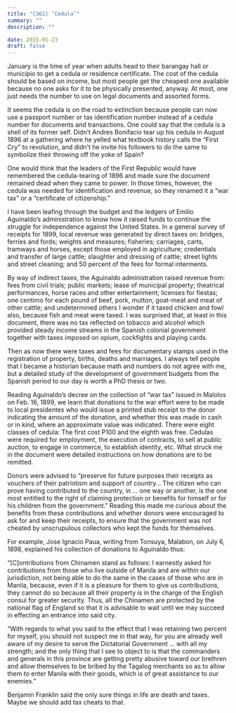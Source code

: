 ```yaml
---
title: "[362] ‘Cedula’"
summary: ""
description: ""

date: 2015-01-23
draft: false
---
```


January is the time of year when adults head to their barangay hall or municipio to get a cedula or residence certificate. The cost of the cedula should be based on income, but most people get the cheapest one available because no one asks for it to be physically presented, anyway. At most, one just needs the number to use on legal documents and assorted forms.

It seems the cedula is on the road to extinction because people can now use a passport number or tax identification number instead of a cedula number for documents and transactions. One could say that the cedula is a shell of its former self. Didn’t Andres Bonifacio tear up his cedula in August 1896 at a gathering where he yelled what textbook history calls the “First Cry” to revolution, and didn’t he invite his followers to do the same to symbolize their throwing off the yoke of Spain?

One would think that the leaders of the First Republic would have remembered the cedula-tearing of 1896 and made sure the document remained dead when they came to power. In those times, however, the cedula was needed for identification and revenue, so they renamed it a “war tax” or a “certificate of citizenship.”

I have been leafing through the budget and the ledgers of Emilio Aguinaldo’s administration to know how it raised funds to continue the struggle for independence against the United States. In a general survey of receipts for 1899, local revenue was generated by direct taxes on: bridges, ferries and fords; weights and measures; fisheries; carriages, carts, tramways and horses, except those employed in agriculture; credentials and transfer of large cattle; slaughter and dressing of cattle; street lights and street cleaning; and 50 percent of the fees for formal interments.

By way of indirect taxes, the Aguinaldo administration raised revenue from: fees from civil trials; public markets; lease of municipal property; theatrical performances, horse races and other entertainment; licenses for fiestas; one centimo for each pound of beef, pork, mutton, goat-meat and meat of other cattle; and undetermined others I wonder if it taxed chicken and fowl also, because fish and meat were taxed. I was surprised that, at least in this document, there was no tax reflected on tobacco and alcohol which provided steady income streams in the Spanish colonial government together with taxes imposed on opium, cockfights and playing cards.

Then as now there were taxes and fees for documentary stamps used in the registration of property, births, deaths and marriages. I always tell people that I became a historian because math and numbers do not agree with me, but a detailed study of the development of government budgets from the Spanish period to our day is worth a PhD thesis or two.

Reading Aguinaldo’s decree on the collection of “war tax” issued in Malolos on Feb. 16, 1899, we learn that donations to the war effort were to be made to local presidentes who would issue a printed stub receipt to the donor indicating the amount of the donation, and whether this was made in cash or in kind, where an approximate value was indicated. There were eight classes of cedula: The first cost P100 and the eighth was free. Cedulas were required for employment, the execution of contracts, to sell at public auction, to engage in commerce, to establish identity, etc. What struck me in the document were detailed instructions on how donations are to be remitted.

Donors were advised to “preserve for future purposes their receipts as vouchers of their patriotism and support of country… The citizen who can prove having contributed to the country, in … one way or another, is the one most entitled to the right of claiming protection or benefits for himself or for his children from the government.” Reading this made me curious about the benefits from these contributions and whether donors were encouraged to ask for and keep their receipts, to ensure that the government was not cheated by unscrupulous collectors who kept the funds for themselves.

For example, Jose Ignacio Paua, writing from Tonsuya, Malabon, on July 6, 1898, explained his collection of donations to Aguinaldo thus:

“[C]ontributions from Chinamen stand as follows: I earnestly asked for contributions from those who live outside of Manila and are within our jurisdiction, not being able to do the same in the cases of those who are in Manila, because, even if it is a pleasure for them to give us contributions, they cannot do so because all their property is in the charge of the English consul for greater security. Thus, all the Chinamen are protected by the national flag of England so that it is advisable to wait until we may succeed in effecting an entrance into said city.

“With regards to what you said to the effect that I was retaining two percent for myself, you should not suspect me in that way, for you are already well aware of my desire to serve the Dictatorial Government … with all my strength; and the only thing that I see to object to is that the commanders and generals in this province are getting pretty abusive toward our brethren and allow themselves to be bribed by the Tagalog merchants so as to allow them to enter Manila with their goods, which is of great assistance to our enemies.”

Benjamin Franklin said the only sure things in life are death and taxes. Maybe we should add tax cheats to that.
